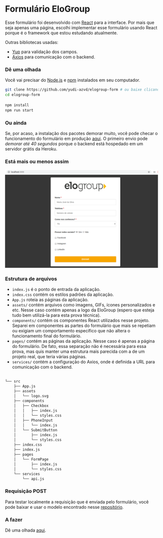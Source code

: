 # Formulário EloGroup
Esse formulário foi desenvolvido com [React](https://reactjs.org/) para a interface. Por mais que seja apenas uma página, escolhi implementar esse formulário usando React porque é o framework que estou estudando atualmente.

Outras bibliotecas usadas:
* [Yup](https://github.com/jquense/yup#yup) para validação dos campos.
* [Axios](https://github.com/axios/axios#axios) para comunicação com o backend.



### Dê uma olhada
Você vai precisar do [Node.js](https://nodejs.org/en/) e [npm](https://www.npmjs.com/get-npm) instalados em seu computador.

```sh
git clone https://github.com/yudi-azvd/elogroup-form # ou baixe clicando no botão verde desse repositório
cd elogroup-form

npm install
npm run start
```



### Ou ainda
Se, por acaso, a instalação dos pacotes demorar muito, você pode checar o funcionamento do formulário em produção [aqui](https://elogroup-form.netlify.com/). O primeiro envio pode _demorar até 40 segundos_ porque o backend está hospedado em um servidor grátis da Heroku.



### Está mais ou menos assim
<div style="margin: 0 auto;">
  <img  src="./.github/elogroup-form-screenshot.png" 
  width="800px">
</div>



### Estrutura de arquivos
* `index.js` é o ponto de entrada da aplicação.
* `index.css` contém os estilos padrões da aplicação.
* `App.js` roteia as páginas da aplicação. 
* `assets/` contém arquivos como imagens, GIFs, ícones personalizados e etc. Nesse caso contém apenas a logo da EloGroup (espero que esteja tudo bem utilizá-la para esta prova técnica).
* `components/` contém os componentes React utilizados nesse projeto. Separei em componentes as partes do formulário que mais se repetiam ou exigiam um comportamento específico que não altera o funcionamento final do formulário.
* `pages/` contém as páginas da aplicação. Nesse caso é apenas a página do formulário. De fato, essa separação não é necessária para essa prova, mas quis manter uma estrutura mais parecida com a de um projeto real, que teria várias páginas.
* `services/` contém a configuração do Axios, onde é definida a URL para comunicação com o backend.


```

└── src
    ├── App.js
    ├── assets
    │   └── logo.svg
    ├── components
    │   ├── Checkbox
    │   │   ├── index.js
    │   │   └── styles.css
    │   ├── PhoneInput
    │   │   └── index.js
    │   └── SubmitButton
    │       ├── index.js
    │       └── styles.css
    ├── index.css
    ├── index.js
    ├── pages
    │   └── FormPage
    │       ├── index.js
    │       └── styles.css
    └── services
        └── api.js
```



### Requisição POST
Para testar localmente a requisição que é enviada pelo formulário, você pode baixar e usar o modelo encontrado
nesse [repositório](https://github.com/yudi-azvd/elogroup-form-backend).



### A fazer
Dê uma olhada [aqui](https://github.com/yudi-azvd/elogroup-form/issues/1).
